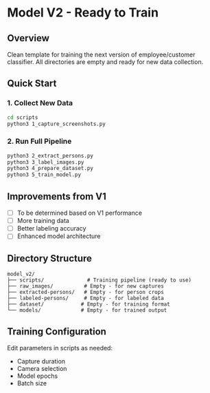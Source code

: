 # Model V2 - Ready to Train

## Overview
Clean template for training the next version of employee/customer classifier. All directories are empty and ready for new data collection.

## Quick Start

### 1. Collect New Data
```bash
cd scripts
python3 1_capture_screenshots.py
```

### 2. Run Full Pipeline
```bash
python3 2_extract_persons.py
python3 3_label_images.py
python3 4_prepare_dataset.py
python3 5_train_model.py
```

## Improvements from V1
- [ ] To be determined based on V1 performance
- [ ] More training data
- [ ] Better labeling accuracy
- [ ] Enhanced model architecture

## Directory Structure
```
model_v2/
├── scripts/              # Training pipeline (ready to use)
├── raw_images/          # Empty - for new captures
├── extracted-persons/   # Empty - for person crops
├── labeled-persons/     # Empty - for labeled data
├── dataset/            # Empty - for training format
└── models/             # Empty - for trained output
```

## Training Configuration
Edit parameters in scripts as needed:
- Capture duration
- Camera selection
- Model epochs
- Batch size